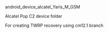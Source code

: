android_device_alcatel_Yaris_M_GSM

Alcatel Pop C2 device folder

For creating TWRP recovery using cm12.1 branch
